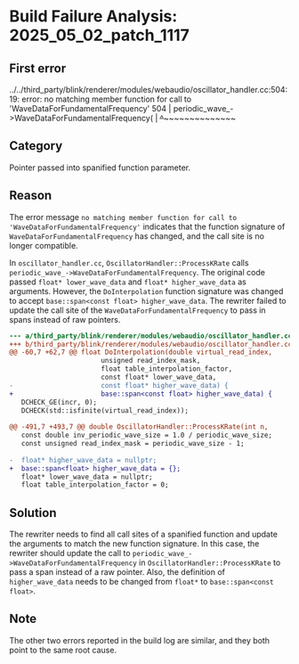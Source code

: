 # Build Failure Analysis: 2025_05_02_patch_1117

## First error

../../third_party/blink/renderer/modules/webaudio/oscillator_handler.cc:504:19: error: no matching member function for call to 'WaveDataForFundamentalFrequency'
  504 |   periodic_wave_->WaveDataForFundamentalFrequency(
      |   ~~~~~~~~~~~~~~~~^~~~~~~~~~~~~~~~~~~~~~~~~~~~~~~

## Category
Pointer passed into spanified function parameter.

## Reason
The error message `no matching member function for call to 'WaveDataForFundamentalFrequency'` indicates that the function signature of `WaveDataForFundamentalFrequency` has changed, and the call site is no longer compatible.

In `oscillator_handler.cc`, `OscillatorHandler::ProcessKRate` calls `periodic_wave_->WaveDataForFundamentalFrequency`. The original code passed `float* lower_wave_data` and `float* higher_wave_data` as arguments. However, the `DoInterpolation` function signature was changed to accept `base::span<const float> higher_wave_data`. The rewriter failed to update the call site of the `WaveDataForFundamentalFrequency` to pass in spans instead of raw pointers.

```diff
--- a/third_party/blink/renderer/modules/webaudio/oscillator_handler.cc
+++ b/third_party/blink/renderer/modules/webaudio/oscillator_handler.cc
@@ -60,7 +62,7 @@ float DoInterpolation(double virtual_read_index,
                       unsigned read_index_mask,
                       float table_interpolation_factor,
                       const float* lower_wave_data,
-                      const float* higher_wave_data) {
+                      base::span<const float> higher_wave_data) {
   DCHECK_GE(incr, 0);
   DCHECK(std::isfinite(virtual_read_index));
 
@@ -491,7 +493,7 @@ double OscillatorHandler::ProcessKRate(int n,
   const double inv_periodic_wave_size = 1.0 / periodic_wave_size;
   const unsigned read_index_mask = periodic_wave_size - 1;
 
-  float* higher_wave_data = nullptr;
+  base::span<float> higher_wave_data = {};
   float* lower_wave_data = nullptr;
   float table_interpolation_factor = 0;

```

## Solution
The rewriter needs to find all call sites of a spanified function and update the arguments to match the new function signature. In this case, the rewriter should update the call to `periodic_wave_->WaveDataForFundamentalFrequency` in `OscillatorHandler::ProcessKRate` to pass a span instead of a raw pointer. Also, the definition of `higher_wave_data` needs to be changed from `float*` to `base::span<const float>`.

## Note
The other two errors reported in the build log are similar, and they both point to the same root cause.